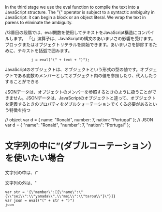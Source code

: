 In the third stage we use the eval function to compile the text into a JavaScript structure. The "{" operator is subject to a syntactic ambiguity in JavaScript: it can begin a block or an object literal. We wrap the text in parens to eliminate the ambiguity.

//3番目の段階では、eval関数を使用してテキストをJavaScript構造にコンパイルします。 「{」演算子は、JavaScriptの構文のあいまいさの影響を受けます。ブロックまたはオブジェクトリテラルを開始できます。あいまいさを排除するために、テキストを括弧で囲みます。

                j = eval("(" + text + ")");
                
                
JavaScriptのオブジェクトは、オブジェクトという形式の型の値です。オブジェクトである変数のメンバーとしてオブジェクト内の値を参照したり、代入したりすることができる

JSONデータは、オブジェクトのメンバーを参照するときのように扱うことができません。JSONデータは、JavaScriptのオブジェクトと違って、オブジェクトを定義するときのプロパティをダブルクォーテーションでくくる必要があるという特徴を持つ
                
// object
var d = { name: "Ronald", number: 7, nation: "Portugal" };
// JSON
var d = { "name": "Ronald", "number": 7, "nation": "Portugal" };


# 文字列の中に”(ダブルコーテーション）を使いたい場合
文字列の中は、\\"

文字列の外は、\"
```
var str = '{\"member\":[{\"name\":\"{\\"sei\\":\\"yamada\\",\\"mei\\":\\"tarou\\"}\"}]}
var json = eval("(" + str + ")")
json
```
